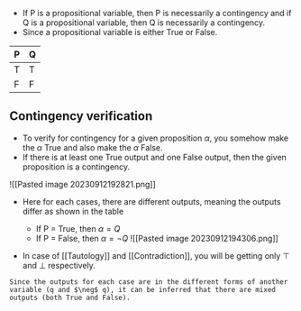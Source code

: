 - If P is a propositional variable, then P is necessarily a contingency and if Q is a propositional variable, then Q is necessarily a contingency.
- Since a propositional variable is either True or False.

| P   | Q   |
|:--- |:--- |
| T   | T   |
| F   | F   |

## Contingency verification

- To verify for contingency for a given proposition $\alpha$, you somehow make the $\alpha$ True and also make the $\alpha$ False.
- If there is at least one True output and one False output, then the given proposition is a contingency.

![[Pasted image 20230912192821.png]]

- Here for each cases, there are different outputs, meaning the outputs differ as shown in the table
	- If P = True, then $\alpha = Q$
	- If P = False, then $\alpha = \neg Q$
![[Pasted image 20230912194306.png]]

- In case of [[Tautology]] and [[Contradiction]], you will be getting only $\top \text{ and } \bot$ respectively.

```ad-help
Since the outputs for each case are in the different forms of another variable (q and $\neg$ q), it can be inferred that there are mixed outputs (both True and False).
```

